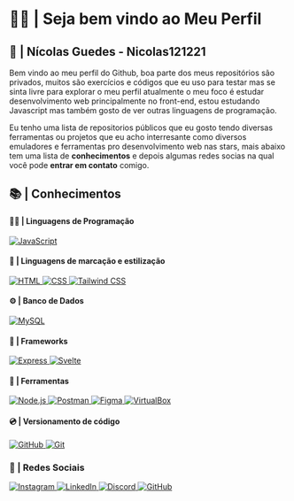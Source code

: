 # 👨‍💻 | Seja bem vindo ao Meu Perfil

## 💾 | **Nícolas Guedes** - Nicolas121221

Bem vindo ao meu perfil do Github, boa parte dos meus repositórios são privados, muitos
são exercícios e códigos que eu uso para testar mas se sinta livre para explorar o meu perfil
atualmente o meu foco é estudar desenvolvimento web principalmente no front-end, estou estudando
Javascript mas também gosto de ver outras linguagens de programação.

Eu tenho uma lista de repositorios públicos que eu gosto tendo diversas ferramentas ou projetos que
eu acho interresante como diversos emuladores e ferramentas pro desenvolvimento web nas stars, mais abaixo tem
uma lista de **conhecimentos** e depois algumas redes socias na qual você pode **entrar em contato** comigo.

## 📚 | Conhecimentos
<h4>👨‍💻 | Linguagens de Programação</h4>
<a href="https://developer.mozilla.org/en-US/docs/Web/JavaScript" target="_blank">
  <img src="https://img.shields.io/badge/JavaScript-F7DF1E.svg?style=for-the-badge&logo=JavaScript&logoColor=black" alt="JavaScript">
</a>

<h4>📁 | Linguagens de marcação e estilização</h4>
<a href="https://developer.mozilla.org/en-US/docs/Web/HTML" target="_blank">
  <img src="https://img.shields.io/badge/HTML5-E34F26.svg?style=for-the-badge&logo=HTML5&logoColor=white" alt="HTML">
</a>
<a href="https://developer.mozilla.org/en-US/docs/Web/CSS" target="_blank">
  <img src="https://img.shields.io/badge/CSS3-1572B6.svg?style=for-the-badge&logo=CSS3&logoColor=white" alt="CSS">
</a>
<a href="https://tailwindcss.com/" target="_blank">
  <img src="https://img.shields.io/badge/Tailwind_CSS-38B2AC.svg?style=for-the-badge&logo=tailwind-css&logoColor=white" alt="Tailwind CSS">
</a>

<h4>⚙ | Banco de Dados</h4>
<a href="https://www.mysql.com/" target="_blank">
  <img src="https://img.shields.io/badge/MySQL-4479A1.svg?style=for-the-badge&logo=MySQL&logoColor=white" alt="MySQL">
</a>

<h4>🔨 | Frameworks</h4>
<a href="https://expressjs.com/" target="_blank">
  <img src="https://img.shields.io/badge/Express-000000.svg?style=for-the-badge&logo=Express&logoColor=white" alt="Express">
</a>
<a href="https://svelte.dev/" target="_blank">
  <img src="https://img.shields.io/badge/Svelte-FF3E00.svg?style=for-the-badge&logo=Svelte&logoColor=white" alt="Svelte">
</a>

<h4>🔎 | Ferramentas</h4>
<a href="https://nodejs.org/" target="_blank">
  <img src="https://img.shields.io/badge/Node.js-5FA04E.svg?style=for-the-badge&logo=nodedotjs&logoColor=white" alt="Node.js">
</a>
<a href="https://www.postman.com/" target="_blank">
  <img src="https://img.shields.io/badge/Postman-FF6C37.svg?style=for-the-badge&logo=Postman&logoColor=white" alt="Postman">
</a>
<a href="https://www.figma.com/" target="_blank">
  <img src="https://img.shields.io/badge/Figma-F24E1E.svg?style=for-the-badge&logo=Figma&logoColor=white" alt="Figma">
</a>
<a href="https://www.virtualbox.org/" target="_blank">
  <img src="https://img.shields.io/badge/VirtualBox-2F61B4.svg?style=for-the-badge&logo=VirtualBox&logoColor=white" alt="VirtualBox">
</a>

<h4>💿 | Versionamento de código</h4>
<a href="https://github.com/Nicolas121221" target="_blank">
  <img src="https://img.shields.io/badge/GitHub-181717.svg?style=for-the-badge&logo=GitHub&logoColor=white" alt="GitHub">
</a>
<a href="https://git-scm.com/" target="_blank">
  <img src="https://img.shields.io/badge/Git-F05032.svg?style=for-the-badge&logo=Git&logoColor=white" alt="Git">
</a>

<h3>📱 | Redes Sociais</h3>
<a href="https://www.instagram.com/nicolas121221/" target="_blank">
  <img src="https://img.shields.io/badge/Instagram-FF0069.svg?style=for-the-badge&logo=Instagram&logoColor=white" alt="Instagram">
</a>
<a href="https://www.linkedin.com/in/nicolasguedes1" target="_blank">
  <img src="https://img.shields.io/badge/LinkedIn-0077B5?style=for-the-badge&logo=linkedin&logoColor=white" alt="LinkedIn">
</a>
<a href="https://discordapp.com/users/740753560706220153" target="_blank">
  <img src="https://img.shields.io/badge/Discord-5865F2.svg?style=for-the-badge&logo=Discord&logoColor=white" alt="Discord">
</a>
<a href="https://github.com/Nicolas121221" target="_blank">
  <img src="https://img.shields.io/badge/GitHub-181717.svg?style=for-the-badge&logo=GitHub&logoColor=white" alt="GitHub">
</a>



